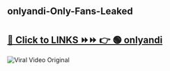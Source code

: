 
 ## onlyandi-Only-Fans-Leaked

# <h2><a href="https://clipsfans.com/onlyandi&ref=git">🔗 Click to LINKS ⏩⏩ 👉 🟢 onlyandi </a></h2>

<a href="https://clipsfans.com/onlyandi&ref=git" rel="nofollow" data-target="animated-image.originalLink"><img src="https://i.ibb.co.com/xMMVF88/686577567.gif" alt="Viral Video Original" style="max-width: 100%; display: inline-block;" data-target="animated-image.originalImage"></a>

